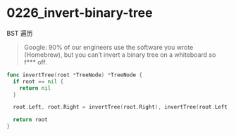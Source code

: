 # 0226_invert-binary-tree

BST 遍历

> Google: 90% of our engineers use the software you wrote (Homebrew), but you can’t invert a binary tree on a whiteboard so f*** off.

```go
func invertTree(root *TreeNode) *TreeNode {
  if root == nil {
    return nil
  }

  root.Left, root.Right = invertTree(root.Right), invertTree(root.Left)

  return root
}
```
